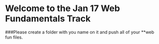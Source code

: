Welcome to the Jan 17 Web Fundamentals Track
============================================

###Please create a folder with you name on it and push all of your **web fun files. 
 
